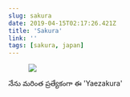 ```yaml
---
slug: sakura
date: 2019-04-15T02:17:26.421Z
title: 'Sakura'
link: ''
tags: [sakura, japan]
---
```

<figure><img src="/images/2019-04-15-sakura-0.jpeg"></figure>

నేను మరింత ప్రత్యేకంగా ఈ &#39;Yaezakura&#39;

